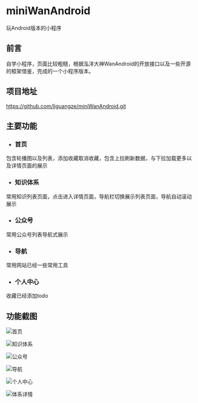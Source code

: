 # miniWanAndroid
玩Android版本的小程序

## 前言
自学小程序，页面比较粗糙，根据泓洋大神WanAndroid的开放接口以及一些开源的框架借鉴，完成的一个小程序版本。

## 项目地址
https://github.com/liguangze/miniWanAndroid.git

## 主要功能
- ### 首页
包含轮播图以及列表，添加收藏取消收藏，包含上拉刷新数据，与下拉加载更多以及详情页面的展示

- ### 知识体系
常用知识列表页面，点击进入详情页面，导航栏切换展示列表页面，导航自动滚动展示

- ### 公众号
常用公众号列表导航式展示

- ### 导航
常用网站已经一些常用工具

- ### 个人中心
收藏已经添加todo



## 功能截图




![首页](https://github.com/liguangze/image/blob/master/06031.jpg?raw=true)


![知识体系](https://github.com/liguangze/image/blob/master/06032.jpg?raw=true)


![公众号](https://github.com/liguangze/image/blob/master/06033.jpg?raw=true)


![导航](https://github.com/liguangze/image/blob/master/06034.jpg?raw=true)


![个人中心](https://github.com/liguangze/image/blob/master/06035.jpg?raw=true)


![体系详情](https://github.com/liguangze/image/blob/master/06036.jpg?raw=true)
